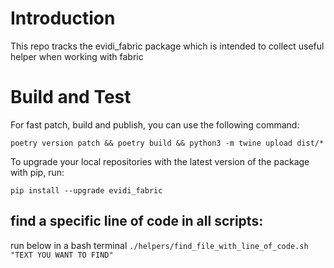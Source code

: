 # Introduction 
This repo tracks the evidi_fabric package which is intended to collect useful helper when working with fabric

# Build and Test

For fast patch, build and publish, you can use the following command:

```poetry version patch && poetry build && python3 -m twine upload dist/*```

To upgrade your local repositories with the latest version of the package with pip, run:

```pip install --upgrade evidi_fabric```


## find a specific line of code in all scripts:
run below in a bash terminal
```./helpers/find_file_with_line_of_code.sh "TEXT YOU WANT TO FIND"```